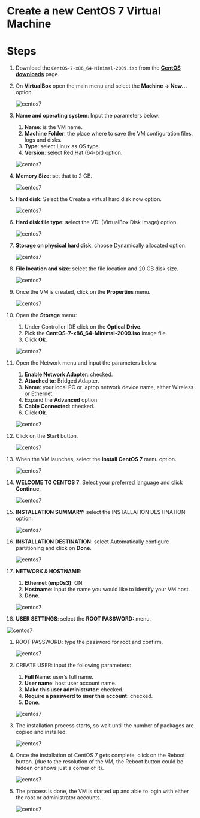 # Create a new CentOS 7 Virtual Machine

# Steps

1. Download the `CentOS-7-x86_64-Minimal-2009.iso` from the [**CentOS downloads**](https://www.centos.org/download/) page.
2. On **VirtualBox** open the main menu and select the **Machine -> New...** option.
    
    ![centos7](images/centos7.png)
    
3. **Name and operating system**: Input the parameters below.
    1. **Name**: is the VM name.
    2. **Machine Folder**: the place where to save the VM configuration files, logs and disks.
    3. **Type**: select Linux as OS type.
    4. **Version**: select Red Hat (64-bit) option.
    
    ![centos7](images/centos7_1.png)
    
4. **Memory Size: s**et that to 2 GB.
    
    ![centos7](images/centos7_2.png)
    
5. **Hard disk**: Select the Create a virtual hard disk now option.
    
    ![centos7](images/centos7_3.png)
    
6. **Hard disk file type: s**elect the VDI (VirtualBox Disk Image) option.
    
    ![centos7](images/centos7_4.png)
    
7. **Storage on physical hard disk**: choose Dynamically allocated option.
    
    ![centos7](images/centos7_5.png)
    
8. **File location and size**: select the file location and 20 GB disk size. 
    
    ![centos7](images/centos7_6.png)
    
9. Once the VM is created, click on the **Properties** menu.
    
    ![centos7](images/centos7_7.png)
    
10. Open the **Storage** menu:
    1. Under Controller IDE click on the **Optical Drive**. 
    2. Pick the **CentOS-7-x86_64-Minimal-2009.iso** image file.
    3. Click **Ok**.
    
    ![centos7](images/centos7_8.png)
    
11. Open the Network menu and input the parameters below:
    1. **Enable Network Adapter**: checked.
    2. **Attached to**: Bridged Adapter.
    3. **Name**: your local PC or laptop network device name, either Wireless or Ethernet.
    4. Expand the **Advanced** option.
    5. **Cable Connected**: checked.
    6. Click **Ok**.
    
    ![centos7](images/centos7_9.png)
    
12. Click on the **Start** button.
    
    ![centos7](images/centos7_10.png)
    
13. When the VM launches, select the **Install CentOS 7** menu option.
    
    ![centos7](images/centos7_11.png)
    
14. **WELCOME TO CENTOS 7**: Select your preferred language and click **Continue**.
    
    ![centos7](images/centos7_12.png)
    
15. **INSTALLATION SUMMARY:** select the INSTALLATION DESTINATION option.
    
    ![centos7](images/centos7_13.png)
    
16. **INSTALLATION DESTINATION**: select Automatically configure partitioning and click on **Done**.
    
    ![centos7](images/centos7_14.png)
    
17. **NETWORK & HOSTNAME**: 
    1. **Ethernet (enp0s3)**: ON
    2. **Hostname**: input the name you would like to identify your VM host.
    3. **Done**.
    
    ![centos7](images/centos7_15.png)
    

15. **USER SETTINGS**: select the **ROOT PASSWORD:** menu.

![centos7](images/centos7_16.png)

1. ROOT PASSWORD: type the password for root and confirm.
    
    ![centos7](images/centos7_17.png)
    
2. CREATE USER: input the following parameters:
    1. **Full Name**: user’s full name.
    2. **User name**: host user account name.
    3. **Make this user administrator**: checked.
    4. **Require a password to user this account:** checked.
    5. **Done**.
    
    ![centos7](images/centos7_18.png)
    
3. The installation process starts, so wait until the number of packages are copied and installed.
    
    ![centos7](images/centos7_19.png)
    
4. Once the installation of CentOS 7 gets complete, click on the Reboot button. (due to the resolution of the VM, the Reboot button could be hidden or shows just a corner of it).
    
    ![centos7](images/centos7_20.png)
    
5. The process is done, the VM is started up and able to login with either the root or administrator accounts.
    
    ![centos7](images/centos7_21.png)